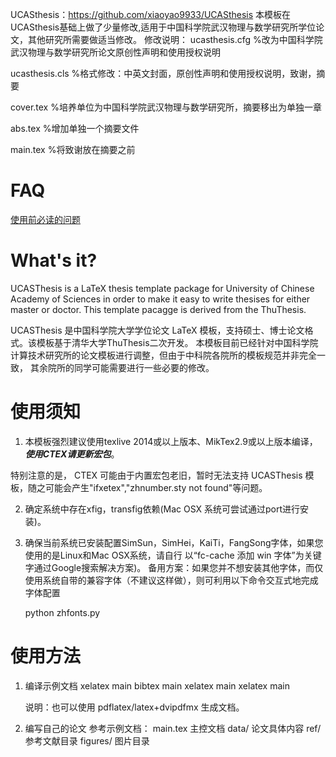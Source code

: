 UCASthesis：https://github.com/xiaoyao9933/UCASthesis
本模板在UCASthesis基础上做了少量修改,适用于中国科学院武汉物理与数学研究所学位论文，其他研究所需要做适当修改。
修改说明：
ucasthesis.cfg
%改为中国科学院武汉物理与数学研究所论文原创性声明和使用授权说明

ucasthesis.cls
%格式修改：中英文封面，原创性声明和使用授权说明，致谢，摘要

cover.tex
%培养单位为中国科学院武汉物理与数学研究所，摘要移出为单独一章

abs.tex
%增加单独一个摘要文件

main.tex
%将致谢放在摘要之前


FAQ
===
[使用前必读的问题](https://github.com/xiaoyao9933/UCASthesis/wiki)

What's it?
==========

UCASThesis is a LaTeX thesis template package for University of Chinese Academy of Sciences in order to
make it easy to write thesises for either master or doctor. This template pacagge is derived from the 
ThuThesis.

UCASThesis 是中国科学院大学学位论文 LaTeX 模板，支持硕士、博士论文格式。该模板基于清华大学ThuThesis二次开发。
本模板目前已经针对中国科学院计算技术研究所的论文模板进行调整，但由于中科院各院所的模板规范并非完全一致，
其余院所的同学可能需要进行一些必要的修改。


使用须知
========

1. 本模板强烈建议使用texlive 2014或以上版本、MikTex2.9或以上版本编译，***使用CTEX请更新宏包***。
  
  特别注意的是， CTEX 可能由于内置宏包老旧，暂时无法支持 UCASThesis 模板，随之可能会产生"ifxetex","zhnumber.sty not found"等问题。

2. 确定系统中存在xfig，transfig依赖(Mac OSX 系统可尝试通过port进行安装)。

3. 确保当前系统已安装配置SimSun，SimHei，KaiTi，FangSong字体，如果您使用的是Linux和Mac OSX系统，请自行
以“fc-cache 添加 win 字体”为关键字通过Google搜索解决方案)。
备用方案：如果您并不想安装其他字体，而仅使用系统自带的兼容字体（不建议这样做），则可利用以下命令交互式地完成字体配置

    python zhfonts.py

使用方法
========
1. 编译示例文档
   xelatex main
   bibtex main
   xelatex main
   xelatex main

   说明：也可以使用 pdflatex/latex+dvipdfmx 生成文档。

2. 编写自己的论文
   参考示例文档：
     main.tex   主控文档
     data/      论文具体内容
     ref/       参考文献目录
     figures/   图片目录
 

